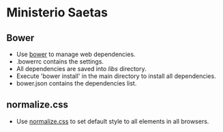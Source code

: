 # Ministerio Saetas
## Bower
* Use [bower](http://bower.io/) to manage web dependencies.
* .bowerrc contains the settings.
* All dependencies are saved into *libs* directory.
* Execute 'bower install' in the main directory to install all dependencies.
* bower.json contains the dependencies list.
## normalize.css
* Use [normalize.css](https://necolas.github.io/normalize.css/) to set default style to all elements in all browsers.
